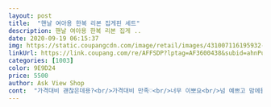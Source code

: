 ```yaml
---
layout: post 
title:  "핸날 여아용 한복 리본 집게핀 세트" 
description: 핸날 여아용 한복 리본 집게 ..
date: 2020-09-19 06:15:37 
img: https://static.coupangcdn.com/image/retail/images/431007116195932-d79b5d59-d410-4b8d-8171-7e0709bdb490.jpg 
linkUrl: https://link.coupang.com/re/AFFSDP?lptag=AF3600438&subid=ahnPublicAsk&pageKey=58084589&itemId=201548777&vendorItemId=3478564117&traceid=V0-113-1db637d8a8b77fd1 
categories: [1003] 
color: 9E9D24 
price: 5500 
author: Ask View Shop 
cont:  "가격대비 괜찮은데용?<br/>가격대비 만족♡<br/>너무 이뽀요<br/>넘 예쁘고 맘에들지만 한  방향으로만 해야함♡<br/>딸둘이여서 하나씩.<br/>해주고 시댁가면 좋겟네용<br/>아이 머리에 무겁지않게 잘되네요 앞쪽에 할수도 있고 머리 땋고 해줬더니 가려워해서 풀고 반묶음에 포인트로 해주니 이것도 이쁘고 괜찮아요 2개4천원이라 비교적 싸게 잘산것같아요 크기가 5센치인데 7센치짜리 팔면 그걸로 사고싶네요 이건 취향 문제인듯 우리애들은 11살8살이라서 작은 느낌이에요<br/>양쪽으로 하면 집게의 방향땜시 오류ㅜㅠ<br/>이번 얼집에서 한복입을때 포인트로 해주려 합니다<br/>한복입힐 때 포인트 주려고 구매.<br/><br/>" 
---
```


